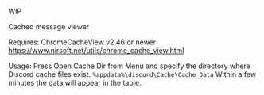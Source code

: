 WIP

Cached message viewer

Requires: ChromeCacheView v2.46 or newer
https://www.nirsoft.net/utils/chrome_cache_view.html

Usage:
Press Open Cache Dir from Menu and specify the directory where Discord cache files exist.
`%appdata%\discord\Cache\Cache_Data`
Within a few minutes the data will appear in the table.
